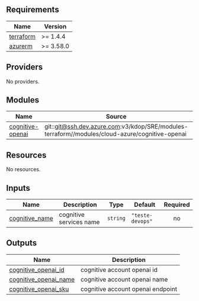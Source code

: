 <!-- BEGIN_TF_DOCS -->
## Requirements

| Name | Version |
|------|---------|
| <a name="requirement_terraform"></a> [terraform](#requirement\_terraform) | >= 1.4.4 |
| <a name="requirement_azurerm"></a> [azurerm](#requirement\_azurerm) | >= 3.58.0 |

## Providers

No providers.

## Modules

| Name | Source | Version |
|------|--------|---------|
| <a name="module_cognitive-openai"></a> [cognitive-openai](#module\_cognitive-openai) | git::git@ssh.dev.azure.com:v3/kdop/SRE/modules-terraform//modules/cloud-azure/cognitive-openai | n/a |

## Resources

No resources.

## Inputs

| Name | Description | Type | Default | Required |
|------|-------------|------|---------|:--------:|
| <a name="input_cognitive_name"></a> [cognitive\_name](#input\_cognitive\_name) | cognitive services name | `string` | `"teste-devops"` | no |

## Outputs

| Name | Description |
|------|-------------|
| <a name="output_cognitive_openai_id"></a> [cognitive\_openai\_id](#output\_cognitive\_openai\_id) | cognitive account openai id |
| <a name="output_cognitive_openai_name"></a> [cognitive\_openai\_name](#output\_cognitive\_openai\_name) | cognitive account openai name |
| <a name="output_cognitive_openai_sku"></a> [cognitive\_openai\_sku](#output\_cognitive\_openai\_sku) | cognitive account openai endpoint |
<!-- END_TF_DOCS -->